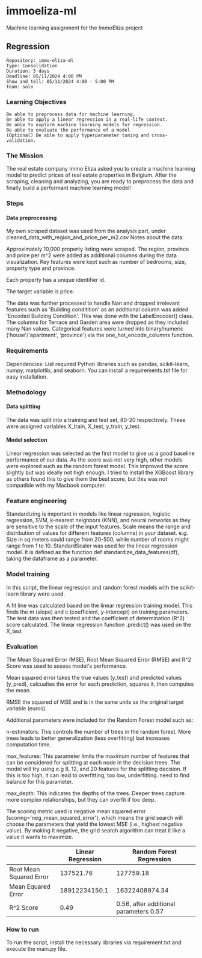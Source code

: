 # immoeliza-ml
Machine learning assignment for the ImmoEliza project

## Regression

    Repository: immo-eliza-ml
    Type: Consolidation
    Duration: 5 days
    Deadline: 05/11/2024 4:00 PM
    Show and tell: 05/11/2024 4:00 - 5:00 PM
    Team: solo

### Learning Objectives


    Be able to preprocess data for machine learning.
    Be able to apply a linear regression in a real-life context.
    Be able to explore machine learning models for regression.
    Be able to evaluate the performance of a model
    (Optional) Be able to apply hyperparameter tuning and cross-validation.

### The Mission
The real estate company Immo Eliza asked you to create a machine learning model to predict prices of real estate properties in Belgium.
After the scraping, cleaning and analyzing, you are ready to preprocess the data and finally build a performant machine learning model!

### Steps
#### Data preprocessing

My own scraped dataset was used from the analysis part, under cleaned_data_with_region_and_price_per_m2.csv
Notes about the data:

Approximately 10,000 property listing were scraped. The region, province and price per m^2 were added as additional columns during the data visualization. Key features were kept such as number of bedrooms, size, property type and province.

Each property has a unique identifier id.

The target variable is price.

The data was further processed to handle Nan and dropped irrelevant features such as 'Building conditition'
as an additional column was added 'Encoded Building Condition'. This was done with the LabelEncoder() class.
The columns for Terrace and Garden area were dropped as they included many Nan values.
Categorical features were turned into binary/numeric ('house'/'apartment', 'province') via the one_hot_encode_columns function.

### Requirements

Dependencies: List required Python libraries such as pandas, scikit-learn, numpy, matplotlib, and seaborn. You can install a requirements.txt file for easy installation.

### Methodology

#### Data splitting

The data was split into a training and test set, 80-20 respectively. These were assigned variables X_train, X_test, y_train, y_test.

#### Model selection

Linear regression was selected as the first model to give us a good baseline performance of our data. As the score was not very high, other models were explored such as the random forest model.
This improved the score slightly but was ideally not high enough. I tried to install the XGBoost library as others found this to give them the best score, but this was not compatible with my Macbook computer.

### Feature engineering

Standardizing is important in models like linear regression, logistic regression, SVM, k-nearest neighbors (KNN), and neural networks as they are sensitive to the scale of the input features. Scale means the 
range and distribution of values for different features (columns) in your dataset. e.g. Size in sq meters could range from 20-500, while number of rooms might range from 1 to 10. StandardScaler was used for the linear regression model. It
is defined as the function def standardize_data_features(df), taking the dataframe as a parameter.

### Model training
In this script, the linear regression and random forest models with the scikit-learn library were used.

A fit line was calculated based on the linear regression training model. This finds the m (slope) and c (coefficient, y-intercept) on training parameters.
The test data was then tested and the coefficient of determination (R^2) score calculated. The linear regression function .predict() was used on the X_test

### Evaluation

The Mean Squared Error (MSE), Root Mean Squared Error (RMSE) and R^2 Score was used to assess model's performance.

Mean squared error takes the true values (y_test) and predicted values (y_pred), calcualtes the error for each prediction, squares it, then computes the mean.

RMSE the squared of MSE and is in the same units as the original target variable (euros).

Additional parameters were included for the Random Forest model such as:

n-estimators: This controls the number of trees in the random forest. More trees leads to better generalization (less overfitting) but increases computation time.

max_features: This parameter limits the maximum number of features that can be considered for splitting at each node in the decision trees. The model will try using e.g 8, 12, and 20 features for the splitting decision.
If this is too high, it can lead to overfitting, too low, underfitting. need to find balance for this parameter.

max_depth: This indicates the depths of the trees. Deeper trees capture more complex relationships, but they can overfit if too deep.

The scoring metric used is negative mean squared error (scoring='neg_mean_squared_error'), which means the grid search will choose the parameters that yield the lowest MSE (i.e., highest negative value). 
By making it negative, the grid search algorithm can treat it like a value it wants to maximize.

|                         | Linear Regression | Random Forest Regression                |
|-------------------------|-------------------|-----------------------------------------|
| Root Mean Squared Error | 137521.76         | 127759.18                               |
| Mean Equared Error      | 18912234150.1     | 16322408974.34                          |
| R^2 Score               | 0.49              | 0.56, after additional parameters 0.57  |

### How to run
To run the script, install the necessary libraries via requirement.txt and execute the main.py file.